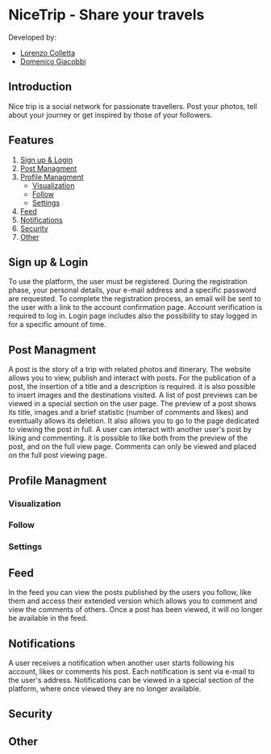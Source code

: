 # NiceTrip - Share your travels

Developed by:
- [Lorenzo Colletta](https://github.com/LorenzoColletta)
- [Domenico Giacobbi](https://github.com/giacobbidomenico)

## Introduction

Nice trip is a social network for passionate travellers. Post your photos, tell about your journey or get inspired by those of your followers.

## Features

1. [Sign up & Login](#sign-up--login)
2. [Post Managment](#post-managment)
3. [Profile Managment]()
   - [Visualization]()
   - [Follow]()
   - [Settings]()
4. [Feed]()
5. [Notifications]()
6. [Security]()
7. [Other]()

## Sign up & Login
To use the platform, the user must be registered. During the registration phase, your personal details, your e-mail address and a specific password are requested. 
To complete the registration process, an email will be sent to the user with a link to the account confirmation page.
Account verification is required to log in.
Login page includes also the possibility to stay logged in for a specific amount of time.

## Post Managment
A post is the story of a trip with related photos and itinerary.
The website allows you to view, publish and interact with posts.
For the publication of a post, the insertion of a title and a description is required. it is also possible to insert images and the destinations visited.
A list of post previews can be viewed in a special section on the user page.
The preview of a post shows its title, images and a brief statistic (number of comments and likes) and eventually allows its deletion.
It also allows you to go to the page dedicated to viewing the post in full.
A user can interact with another user's post by liking and commenting. it is possible to like both from the preview of the post, and on the full view page.
Comments can only be viewed and placed on the full post viewing page.

## Profile Managment
### Visualization
### Follow
### Settings

## Feed
In the feed you can view the posts published by the users you follow, like them and access their extended version which allows you to comment and view the comments of others.
Once a post has been viewed, it will no longer be available in the feed.
## Notifications
A user receives a notification when another user starts following his account, likes or comments his post.
Each notification is sent via e-mail to the user's address.
Notifications can be viewed in a special section of the platform, where once viewed they are no longer available.

## Security

## Other
